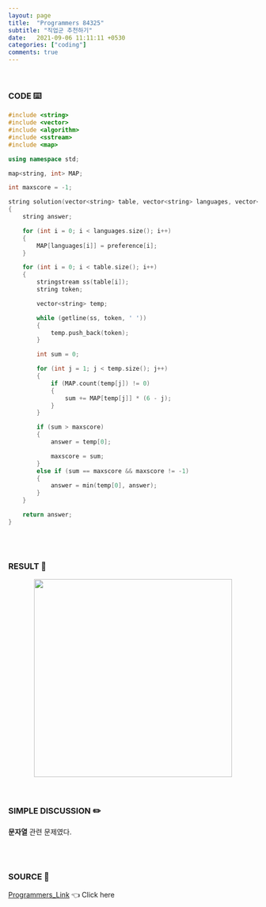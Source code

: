 ```yaml
---
layout: page
title:  "Programmers 84325"
subtitle: "직업군 추천하기"
date:   2021-09-06 11:11:11 +0530
categories: ["coding"]
comments: true
---
```


<br>

### CODE ⌨️

```c++
#include <string>
#include <vector>
#include <algorithm>
#include <sstream>
#include <map>

using namespace std;

map<string, int> MAP;

int maxscore = -1;

string solution(vector<string> table, vector<string> languages, vector<int> preference)
{
	string answer;

	for (int i = 0; i < languages.size(); i++)
	{
		MAP[languages[i]] = preference[i];
	}

	for (int i = 0; i < table.size(); i++)
	{
		stringstream ss(table[i]);
		string token;

		vector<string> temp;

		while (getline(ss, token, ' '))
		{
			temp.push_back(token);
		}

		int sum = 0;

		for (int j = 1; j < temp.size(); j++)
		{
			if (MAP.count(temp[j]) != 0)
			{
				sum += MAP[temp[j]] * (6 - j);
			}
		}

		if (sum > maxscore)
		{
			answer = temp[0];

			maxscore = sum;
		}
		else if (sum == maxscore && maxscore != -1)
		{
			answer = min(temp[0], answer);
		}
	}

	return answer;
}
```  

<br>
<br>

### RESULT 💛

<img src="{{ '/assets/programmers/p84325r.jpg' }}" style="width: 400px; height: auto; margin-left: auto; margin-right: auto; display: block;">  

<br>
<br>

### SIMPLE DISCUSSION ✏️

**문자열** 관련 문제였다.  

<br>
<br>

### SOURCE 💎

[Programmers_Link][link] 👈 Click here  

<br>

<script src="https://utteranc.es/client.js"
        repo="DCherish/DCherish.github.io"
        issue-term="pathname"
        theme="boxy-light"
        crossorigin="anonymous"
        async>
</script>

[link]: https://programmers.co.kr/learn/courses/30/lessons/84325